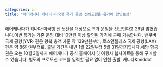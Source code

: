 ```yaml
---
categories: a
title: "에어캐나다 캐나다·미국행 특가 운임 선봬고환율·유가에 할인보상"
---
```

에어캐나다가 캐나다&middot;미국행 전 노선을 대상으로 특가 운임을 선보인다고 26일 밝혔습니다.이번 특가는 기존 운임 대비 10만원 이상 할인된 가격에 구매 가능합니다. 밴쿠버 국제 공항(YVR) 편은 왕복 총액 기준 약 139만원부터, 로스앤젤레스 국제 공항(LAX) 편은 약 86만원부터로, 출발 기간은 내년 1월 22일부터 5월 31일까지입니다.해당 항공권은 오는 10월 3일까지 에어캐나다 공식 홈페이지 및 여행사 웹사이트를 통해 구매할 수 있습니다. 별도의 프로모션 코드를 입력할 필요 없이 인천 출발, 캐나다&middot